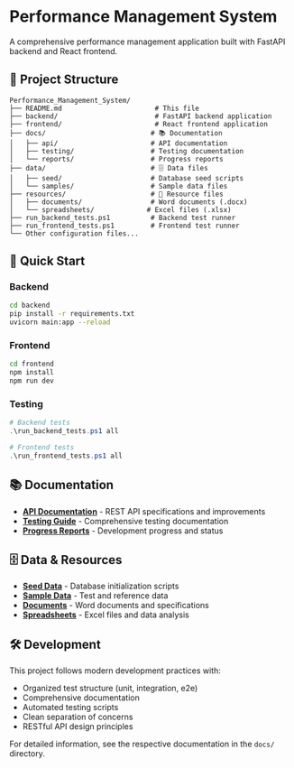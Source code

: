 # Performance Management System

A comprehensive performance management application built with FastAPI backend and React frontend.

## 📁 Project Structure

```
Performance_Management_System/
├── README.md                       # This file
├── backend/                        # FastAPI backend application
├── frontend/                       # React frontend application
├── docs/                          # 📚 Documentation
│   ├── api/                       # API documentation
│   ├── testing/                   # Testing documentation
│   └── reports/                   # Progress reports
├── data/                          # 🗄️ Data files
│   ├── seed/                      # Database seed scripts
│   └── samples/                   # Sample data files
├── resources/                     # 📎 Resource files
│   ├── documents/                 # Word documents (.docx)
│   └── spreadsheets/             # Excel files (.xlsx)
├── run_backend_tests.ps1          # Backend test runner
├── run_frontend_tests.ps1         # Frontend test runner
└── Other configuration files...
```

## 🚀 Quick Start

### Backend

```bash
cd backend
pip install -r requirements.txt
uvicorn main:app --reload
```

### Frontend

```bash
cd frontend
npm install
npm run dev
```

### Testing

```powershell
# Backend tests
.\run_backend_tests.ps1 all

# Frontend tests
.\run_frontend_tests.ps1 all
```

## 📚 Documentation

- **[API Documentation](docs/api/)** - REST API specifications and improvements
- **[Testing Guide](docs/testing/)** - Comprehensive testing documentation
- **[Progress Reports](docs/reports/)** - Development progress and status

## 🗄️ Data & Resources

- **[Seed Data](data/seed/)** - Database initialization scripts
- **[Sample Data](data/samples/)** - Test and reference data
- **[Documents](resources/documents/)** - Word documents and specifications
- **[Spreadsheets](resources/spreadsheets/)** - Excel files and data analysis

## 🛠️ Development

This project follows modern development practices with:

- Organized test structure (unit, integration, e2e)
- Comprehensive documentation
- Automated testing scripts
- Clean separation of concerns
- RESTful API design principles

For detailed information, see the respective documentation in the `docs/` directory.
